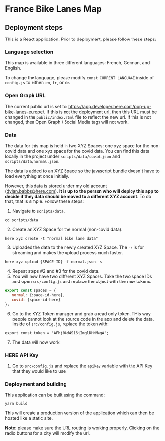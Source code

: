 # France Bike Lanes Map

## Deployment steps

This is a React application. Prior to deployment, please follow these steps:

### Language selection

This map is available in three different languages: French, German, and English.

To change the language, please modify `const CURRENT_LANGUAGE` inside of `config.js` to either: `en`, `fr`, or `de`.

### Open Graph URL

The current public url is set to: https://app.developer.here.com/pop-up-bike-lanes-europe/. If this is not the deployment url, then this URL must be changed in the `public/index.html` file to reflect the new url. If this is not changed, then Open Graph / Social Media tags will not work.

### Data

The data for this map is held in two XYZ Spaces: one xyz space for the non-covid data and one xyz space for the covid data.
You can find this data locally in the project under `scripts/data/covid.json` and `scripts/data/normal.json`.

The data is added to an XYZ Space so the javascript bundle doesn't have to load everything at once initially.

However, this data is stored under my old account (dylan.babbs@here.com). **It is up to the person who will deploy this app to decide if they data should be moved to a different XYZ account**. To do that, that is simple. Follow these steps:

1. Navigate to `scripts/data`.

```
cd scripts/data
```

2. Create an XYZ Space for the normal (non-covid data).

```
here xyz create -t "normal bike lane data"
```

3. Uploaded the data to the newly created XYZ Space. The `-s` is for streaming and makes the upload process much faster.

```
here xyz upload {SPACE-ID} -f normal.json -s
```

4. Repeat steps #2 and #3 for the covid data.
5. You will now have two different XYZ Spaces. Take the two space IDs and open `src/config.js` and replace the object with the new tokens:

```javascript
export const spaces = {
   normal: {space-id-here},
   covid: {space-id-here}
};
```

6. Go to the XYZ Token manager and grab a read only token. THis way people cannot look at the source code in the app and delete the data. Inside of `src/config.js`, replace the token with:

```
export const token = 'AFhj08d4S16jImglDHNMagA';
```

7. The data will now work

### HERE API Key

1. Go to `src/config.js` and replace the `apikey` variable with the API Key that they would like to use.

### Deployment and building

This application can be built using the command:

```
yarn build
```

This will create a production version of the application which can then be hosted like a static site.

**Note**: please make sure the URL routing is working properly. Clicking on the radio buttons for a city will modify the url.
